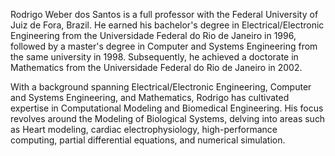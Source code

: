 Rodrigo Weber dos Santos is a full professor with the Federal University of Juiz de Fora, Brazil.
He earned his bachelor's degree in Electrical/Electronic Engineering from the Universidade Federal do Rio de Janeiro in 1996, followed by a master's degree in Computer and Systems Engineering from the same university in 1998.
Subsequently, he achieved a doctorate in Mathematics from the Universidade Federal do Rio de Janeiro in 2002.

With a background spanning Electrical/Electronic Engineering, Computer and Systems Engineering, and Mathematics, Rodrigo has cultivated expertise in Computational Modeling and Biomedical Engineering.
His focus revolves around the Modeling of Biological Systems, delving into areas such as Heart modeling, cardiac electrophysiology, high-performance computing, partial differential equations, and numerical simulation.

<!---
Rodrigo-Weber-dos-Santos/Rodrigo-Weber-dos-Santos is a ✨ special ✨ repository because its `README.md` (this file) appears on your GitHub profile.
You can click the Preview link to take a look at your changes.
--->
